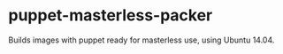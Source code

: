 puppet-masterless-packer
========================


Builds images with puppet ready for masterless use, using Ubuntu 14.04.
